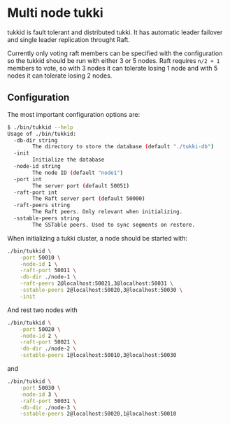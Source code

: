 # Multi node tukki

tukkid is fault tolerant and distributed tukki. It has automatic leader failover and single leader replication throught Raft.

Currently only voting raft members can be specified with the configuration so the tukkid should be run with either 3 or 5 nodes. Raft requires `n/2 + 1` members to vote, so with 3 nodes it can tolerate losing 1 node and with 5 nodes it can tolerate losing 2 nodes.

## Configuration

The most important configuration options are:
```bash
$ ./bin/tukkid --help
Usage of ./bin/tukkid:
  -db-dir string
    	The directory to store the database (default "./tukki-db")
  -init
    	Initialize the database
  -node-id string
    	The node ID (default "node1")
  -port int
    	The server port (default 50051)
  -raft-port int
    	The Raft server port (default 50000)
  -raft-peers string
    	The Raft peers. Only relevant when initializing.
  -sstable-peers string
    	The SSTable peers. Used to sync segments on restore.
```

When initializing a tukki cluster, a node should be started with:
```bash
./bin/tukkid \
    -port 50010 \
    -node-id 1 \
    -raft-port 50011 \
    -db-dir ./node-1 \
    -raft-peers 2@localhost:50021,3@localhost:50031 \
    -sstable-peers 2@localhost:50020,3@localhost:50030 \
    -init
```

And rest two nodes with

```bash
./bin/tukkid \
    -port 50020 \
    -node-id 2 \
    -raft-port 50021 \
    -db-dir ./node-2 \
    -sstable-peers 1@localhost:50010,3@localhost:50030
```
and
```bash
./bin/tukkid \
    -port 50030 \
    -node-id 3 \
    -raft-port 50031 \
    -db-dir ./node-3 \
    -sstable-peers 2@localhost:50020,1@localhost:50010
```
